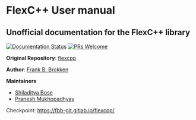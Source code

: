 # FlexC++ User manual

## Unofficial documentation for the FlexC++ library

[![Documentation Status](https://readthedocs.org/projects/flexcpp-docs/badge/?version=latest)](https://flexcpp-docs.readthedocs.io/en/latest/?badge=latest) [![PRs Welcome](https://img.shields.io/badge/PRs-welcome-brightgreen.svg?style=flat-square)](https://makeapullrequest.com)


__Original Repository__: [flexcpp](https://gitlab.com/fbb-git/flexcpp)

__Author__: [Frank B. Brokken](https://gitlab.com/fbb-git)

__Maintainers__
+ [Shiladitya Bose](https://github.com/s-bose)
+ [Pranesh Mukhopadhyay](https://github.com/Mukhopadhyay)

Checkpoint: https://fbb-git.gitlab.io/flexcpp/

